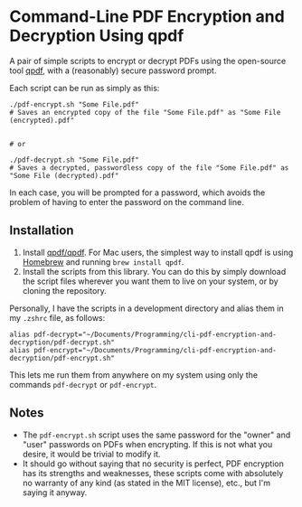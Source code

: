 # Command-Line PDF Encryption and Decryption Using qpdf

A pair of simple scripts to encrypt or decrypt PDFs using the open-source tool [qpdf](https://github.com/qpdf/qpdf), with a (reasonably) secure password prompt.

Each script can be run as simply as this:

```
./pdf-encrypt.sh "Some File.pdf"
# Saves an encrypted copy of the file "Some File.pdf" as "Some File (encrypted).pdf"


# or

./pdf-decrypt.sh "Some File.pdf"
# Saves a decrypted, passwordless copy of the file "Some File.pdf" as "Some File (decrypted).pdf"
```

In each case, you will be prompted for a password, which avoids the problem of having to enter the password on the command line.

## Installation

1. Install [qpdf/qpdf](https://github.com/qpdf/qpdf). For Mac users, the simplest way to install qpdf is using [Homebrew](https://brew.sh/) and running `brew install qpdf`.
2. Install the scripts from this library. You can do this by simply download the script files wherever you want them to live on your system, or by cloning the repository.

Personally, I have the scripts in a development directory and alias them in my `.zshrc` file, as follows:

```
alias pdf-decrypt="~/Documents/Programming/cli-pdf-encryption-and-decryption/pdf-decrypt.sh"
alias pdf-encrypt="~/Documents/Programming/cli-pdf-encryption-and-decryption/pdf-encrypt.sh"
```

This lets me run them from anywhere on my system using only the commands `pdf-decrypt` or `pdf-encrypt`.

## Notes

- The `pdf-encrypt.sh` script uses the same password for the "owner" and "user" passwords on PDFs when encrypting. If this is not what you desire, it would be trivial to modify it.
- It should go without saying that no security is perfect, PDF encryption has its strengths and weaknesses, these scripts come with absolutely no warranty of any kind (as stated in the MIT license), etc., but I'm saying it anyway.